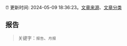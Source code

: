 :alarm_clock: 更新时间: 2024-05-09 18:36:23。[文章来源](/README.md)、[文章分类](/TAGS.md)

## 报告


> 关键字：`报告`、`月报`




